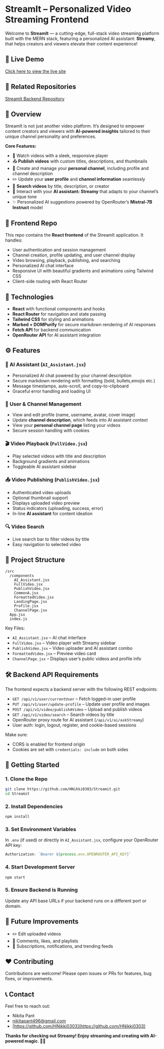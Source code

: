 
# StreamIt – Personalized Video Streaming Frontend
Welcome to **StreamIt** — a cutting-edge, full-stack video streaming platform built with the MERN stack, featuring a personalized AI assistant: **Streamy**, that helps creators and viewers elevate their content experience!

## 🚀 Live Demo
[Click here to view the live site](https://streamit-git-master-nikita-pants-projects.vercel.app/)
## 🔗 Related Repositories
[StreamIt Backend Repository](https://github.com/HNikki0303/Streamit-Backend-)


## 🚀 Overview
StreamIt is not just another video platform. It’s designed to empower content creators and viewers with **AI-powered insights** tailored to their unique channel personality and preferences.

**Core Features:**
* 🎥 Watch videos with a sleek, responsive player
* 📤 **Publish videos** with custom titles, descriptions, and thumbnails
* 👤 Create and manage your **personal channel**, including profile and channel description
* ✏️ Update your **user profile** and **channel information** seamlessly
* 🔎 **Search videos** by title, description, or creator
* 🤖 Interact with your **AI assistant: Streamy** that adapts to your channel’s unique tone
* ✨ Personalized AI suggestions powered by OpenRouter’s **Mistral-7B Instruct** model

## 📁 Frontend Repo
This repo contains the **React frontend** of the StreamIt application. It handles:
* User authentication and session management
* Channel creation, profile updating, and user channel display
* Video browsing, playback, publishing, and searching
* Personalized AI chat interface
* Responsive UI with beautiful gradients and animations using Tailwind CSS
* Client-side routing with React Router

## 🔧 Technologies
* **React** with functional components and hooks
* **React Router** for navigation and state passing
* **Tailwind CSS** for styling and animations
* **Marked + DOMPurify** for secure markdown rendering of AI responses
* **Fetch API** for backend communication
* **OpenRouter API** for AI assistant integration

## ⚙️ Features

### 🤖 AI Assistant (`AI_Assistant.jsx`)
* Personalized AI chat powered by your channel description
* Secure markdown rendering with formatting (bold, bullets,emojis etc.)
* Message timestamps, auto-scroll, and copy-to-clipboard
* Graceful error handling and loading UI

### 👤 User & Channel Management
* View and edit profile (name, username, avatar, cover image)
* Update **channel description**, which feeds into AI assistant context
* View your **personal channel page** listing your videos
* Secure session handling with cookies

### 🎬 Video Playback (`FullVideo.jsx`)
* Play selected videos with title and description
* Background gradients and animations
* Toggleable AI assistant sidebar

### 📤 Video Publishing (`PublishVideo.jsx`)
* Authenticated video uploads
* Optional thumbnail support
* Displays uploaded video preview
* Status indicators (uploading, success, error)
* In-line **AI assistant** for content ideation

### 🔍 Video Search
* Live search bar to filter videos by title
* Easy navigation to selected video

## 📁 Project Structure

```
/src
  /components
    AI_Assistant.jsx
    FullVideo.jsx
    PublishVideo.jsx
    CommonA.jsx
    FormattedVideo.jsx
    LandingPage.jsx
    Profile.jsx
    ChannelPage.jsx
  App.jsx
  index.js
```

Key Files:

* `AI_Assistant.jsx` – AI chat interface
* `FullVideo.jsx` – Video player with Streamy sidebar
* `PublishVideo.jsx` – Video uploader and AI assistant combo
* `FormattedVideo.jsx` – Preview video card
* `ChannelPage.jsx` – Displays user’s public videos and profile info

## 🛠️ Backend API Requirements

The frontend expects a backend server with the following REST endpoints:

* `GET /api/v1/user/currentUser` – Fetch logged-in user profile
* `PUT /api/v1/user/update-profile` – Update user profile and images
* `POST /api/v1/video/publishAVideo` – Upload and publish videos
* `GET /api/v1/video/search` – Search videos by title
* OpenRouter proxy route for AI assistant (`/api/v1/ai/askStreamy`)
* User auth: login, logout, register, and cookie-based sessions

Make sure:
* CORS is enabled for frontend origin
* Cookies are set with `credentials: include` on both sides
  

## 🚀 Getting Started

### 1. Clone the Repo

```bash
git clone https://github.com/HNikki0303/Streamit.git
cd Streamit
```

### 2. Install Dependencies

```bash
npm install
```

### 3. Set Environment Variables

In `.env` (if used) or directly in `AI_Assistant.jsx`, configure your OpenRouter API key:

```js
Authorization: `Bearer ${process.env.OPENROUTER_API_KEY}`
```

### 4. Start Development Server

```bash
npm start
```

### 5. Ensure Backend is Running
Update any API base URLs if your backend runs on a different port or domain.

## 🌟 Future Improvements
* ✏️ Edit uploaded videos
* 💬 Comments, likes, and playlists
* 🔔 Subscriptions, notifications, and trending feeds

## ❤️ Contributing
Contributions are welcome! Please open issues or PRs for features, bug fixes, or improvements.

## 📞 Contact
Feel free to reach out:
* Nikita Pant
* [nikitapant496@gmail.com](mailto:nikitapant496.email@example.com)
* [https://github.com/HNikki0303](https://github.com/HNikki0303)

**Thanks for checking out Streamy! Enjoy streaming and creating with AI-powered magic. 🌊✨**


  
